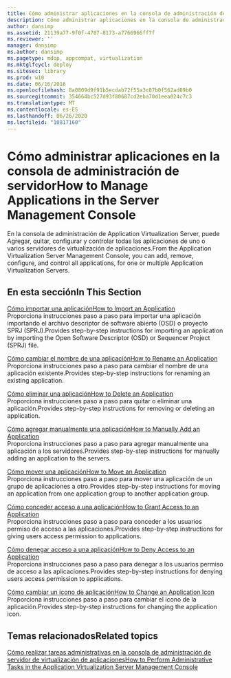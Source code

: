 ```yaml
---
title: Cómo administrar aplicaciones en la consola de administración de servidor
description: Cómo administrar aplicaciones en la consola de administración de servidor
author: dansimp
ms.assetid: 21139a77-9f0f-4787-8173-a7766966ff7f
ms.reviewer: ''
manager: dansimp
ms.author: dansimp
ms.pagetype: mdop, appcompat, virtualization
ms.mktglfcycl: deploy
ms.sitesec: library
ms.prod: w10
ms.date: 06/16/2016
ms.openlocfilehash: 8a0809d9f91b5ecdab72f55a3c07b0f562ad09b0
ms.sourcegitcommit: 354664bc527d93f80687cd2eba70d1eea024c7c3
ms.translationtype: MT
ms.contentlocale: es-ES
ms.lasthandoff: 06/26/2020
ms.locfileid: "10817160"
---
```

# <span data-ttu-id="0dd3d-103">Cómo administrar aplicaciones en la consola de administración de servidor</span><span class="sxs-lookup"><span data-stu-id="0dd3d-103">How to Manage Applications in the Server Management Console</span></span>


<span data-ttu-id="0dd3d-104">En la consola de administración de Application Virtualization Server, puede Agregar, quitar, configurar y controlar todas las aplicaciones de uno o varios servidores de virtualización de aplicaciones.</span><span class="sxs-lookup"><span data-stu-id="0dd3d-104">From the Application Virtualization Server Management Console, you can add, remove, configure, and control all applications, for one or multiple Application Virtualization Servers.</span></span>

## <span data-ttu-id="0dd3d-105">En esta sección</span><span class="sxs-lookup"><span data-stu-id="0dd3d-105">In This Section</span></span>


<a href="" id="how-to-import-an-application"></a>[<span data-ttu-id="0dd3d-106">Cómo importar una aplicación</span><span class="sxs-lookup"><span data-stu-id="0dd3d-106">How to Import an Application</span></span>](how-to-import-an-applicationserver.md)  
<span data-ttu-id="0dd3d-107">Proporciona instrucciones paso a paso para importar una aplicación importando el archivo descriptor de software abierto (OSD) o proyecto SPRJ (SPRJ).</span><span class="sxs-lookup"><span data-stu-id="0dd3d-107">Provides step-by-step instructions for importing an application by importing the Open Software Descriptor (OSD) or Sequencer Project (SPRJ) file.</span></span>

<a href="" id="how-to-rename-an-application"></a>[<span data-ttu-id="0dd3d-108">Cómo cambiar el nombre de una aplicación</span><span class="sxs-lookup"><span data-stu-id="0dd3d-108">How to Rename an Application</span></span>](how-to-rename-an-application.md)  
<span data-ttu-id="0dd3d-109">Proporciona instrucciones paso a paso para cambiar el nombre de una aplicación existente.</span><span class="sxs-lookup"><span data-stu-id="0dd3d-109">Provides step-by-step instructions for renaming an existing application.</span></span>

<a href="" id="how-to-delete-an-application"></a>[<span data-ttu-id="0dd3d-110">Cómo eliminar una aplicación</span><span class="sxs-lookup"><span data-stu-id="0dd3d-110">How to Delete an Application</span></span>](how-to-delete-an-application-server.md)  
<span data-ttu-id="0dd3d-111">Proporciona instrucciones paso a paso para quitar o eliminar una aplicación.</span><span class="sxs-lookup"><span data-stu-id="0dd3d-111">Provides step-by-step instructions for removing or deleting an application.</span></span>

<a href="" id="how-to-manually-add-an-application"></a>[<span data-ttu-id="0dd3d-112">Cómo agregar manualmente una aplicación</span><span class="sxs-lookup"><span data-stu-id="0dd3d-112">How to Manually Add an Application</span></span>](how-to-manually-add-an-application.md)  
<span data-ttu-id="0dd3d-113">Proporciona instrucciones paso a paso para agregar manualmente una aplicación a los servidores.</span><span class="sxs-lookup"><span data-stu-id="0dd3d-113">Provides step-by-step instructions for manually adding an application to the servers.</span></span>

<a href="" id="how-to-move-an-application"></a>[<span data-ttu-id="0dd3d-114">Cómo mover una aplicación</span><span class="sxs-lookup"><span data-stu-id="0dd3d-114">How to Move an Application</span></span>](how-to-move-an-application.md)  
<span data-ttu-id="0dd3d-115">Proporciona instrucciones paso a paso para mover una aplicación de un grupo de aplicaciones a otro.</span><span class="sxs-lookup"><span data-stu-id="0dd3d-115">Provides step-by-step instructions for moving an application from one application group to another application group.</span></span>

<a href="" id="how-to-grant-access-to-an-application"></a>[<span data-ttu-id="0dd3d-116">Cómo conceder acceso a una aplicación</span><span class="sxs-lookup"><span data-stu-id="0dd3d-116">How to Grant Access to an Application</span></span>](how-to-grant-access-to-an-application.md)  
<span data-ttu-id="0dd3d-117">Proporciona instrucciones paso a paso para conceder a los usuarios permiso de acceso a las aplicaciones.</span><span class="sxs-lookup"><span data-stu-id="0dd3d-117">Provides step-by-step instructions for giving users access permission to applications.</span></span>

<a href="" id="how-to-deny-access-to-an-application"></a>[<span data-ttu-id="0dd3d-118">Cómo denegar acceso a una aplicación</span><span class="sxs-lookup"><span data-stu-id="0dd3d-118">How to Deny Access to an Application</span></span>](how-to-deny-access-to-an-application.md)  
<span data-ttu-id="0dd3d-119">Proporciona instrucciones paso a paso para denegar a los usuarios permiso de acceso a las aplicaciones.</span><span class="sxs-lookup"><span data-stu-id="0dd3d-119">Provides step-by-step instructions for denying users access permission to applications.</span></span>

<a href="" id="how-to-change-an-application-icon"></a>[<span data-ttu-id="0dd3d-120">Cómo cambiar un icono de aplicación</span><span class="sxs-lookup"><span data-stu-id="0dd3d-120">How to Change an Application Icon</span></span>](how-to-change-an-application-iconserver.md)  
<span data-ttu-id="0dd3d-121">Proporciona instrucciones paso a paso para cambiar el icono de la aplicación.</span><span class="sxs-lookup"><span data-stu-id="0dd3d-121">Provides step-by-step instructions for changing the application icon.</span></span>

## <span data-ttu-id="0dd3d-122">Temas relacionados</span><span class="sxs-lookup"><span data-stu-id="0dd3d-122">Related topics</span></span>


[<span data-ttu-id="0dd3d-123">Cómo realizar tareas administrativas en la consola de administración de servidor de virtualización de aplicaciones</span><span class="sxs-lookup"><span data-stu-id="0dd3d-123">How to Perform Administrative Tasks in the Application Virtualization Server Management Console</span></span>](how-to-perform-administrative-tasks-in-the-application-virtualization-server-management-console.md)

 

 





